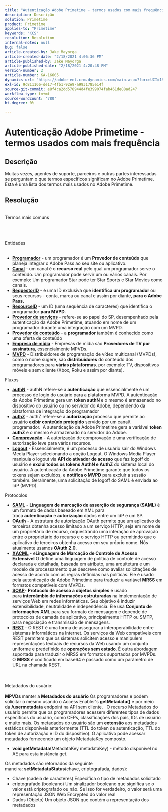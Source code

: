 ```yaml
---
title: "Autenticação Adobe Primetime - termos usados com mais frequência"
description: Descrição
solution: Primetime
product: Primetime
applies-to: "Primetime"
keywords: "KCS"
resolution: Resolution
internal-notes: null
bug: false
article-created-by: Jake Mayorga
article-created-date: "2/18/2021 4:06:36 PM"
article-published-by: Jake Mayorga
article-published-date: "2/18/2021 4:20:48 PM"
version-number: 2
article-number: KA-16605
dynamics-url: "https://adobe-ent.crm.dynamics.com/main.aspx?forceUCI=1&pagetype=entityrecord&etn=knowledgearticle&id=9ecbfd41-0372-eb11-a812-00224809aac7"
exl-id: 9c811166-de17-4fb1-92e9-a9931785e14f
source-git-commit: e8f4ca2dd578944d4fe399074fab461de88ad247
workflow-type: tm+mt
source-wordcount: '780'
ht-degree: 0%

---
```


# Autenticação Adobe Primetime - termos usados com mais frequência

## Descrição


Muitas vezes, agentes de suporte, parceiros e outras partes interessadas se perguntam o que termos específicos significam no Adobe Primetime. Esta é uma lista dos termos mais usados no Adobe Primetime.


## Resolução

<br>Termos mais comuns<br><br>

<br><br>Entidades<br><br>
- <u><b>Programador</b></u> - um programador é um <b>Provedor de conteúdo</b> que planeja integrar o Adobe Pass ao seu site ou aplicativo.
- <u><b>Canal</b></u> - um canal é o <b>recurso real</b> pelo qual um programador serve o conteúdo. Um programador pode servir um ou vários canais. Por exemplo: Um programador Star pode ter Star Sports e Star Movies como canais.
- <u><b>RequestorID</b></u> - é uma ID exclusiva que <b>identifica um programador</b> ou seus recursos - conta, marca ou canal e assim por diante, <b>para o Adobe Pass. </b>
- <u><b>ResourceID</b></u> - um ID (uma sequência de caracteres) que identifica o programador <b>para MVPD. </b>
- <u><b>Provedor de serviços</b></u> - refere-se ao papel do SP, desempenhado pela autenticação da Adobe Primetime, atuando em nome de um programador durante uma integração com um MVPD.
- <u><b>Provedor de conteúdo</b></u> - a <b>programador </b>também é conhecido como uma oferta de conteúdo
- <u><b>Empresa de mídia</b></u> - Empresas de mídia são <b>Provedores de TV por assinatura</b>, essencialmente MPVDs.
- <u><b>MVPD</b></u> - Distribuidores de programação de vídeo multicanal (MVPDs), como o nome sugere, são <b>distribuidores</b> do conteúdo dos programadores para <b>várias plataformas</b>. por exemplo: TV, dispositivos móveis e sem cliente (Xbox, Roku e assim por diante).

Fluxos
- <u><b>authN</b></u> - authN refere-se a <b>autenticação</b> que essencialmente é um processo de login do usuário para a plataforma MVPD. A autenticação da Adobe Primetime gera um <b>token authN </b>e o mesmo é armazenado no dispositivo do usuário ou no servidor do Adobe, dependendo da plataforma de integração do programador
- <u><b>authZ</b></u> - authZ refere-se a <b>autorização</b> processo que permite ao usuário <b>exibir conteúdo protegido</b> servido por um canal\ programador.  A autenticação da Adobe Primetime gera a variável <b>token authZ</b> e o mesmo é armazenado no servidor do Adobe.
- <u><b>Comprovação</b></u> - A autorização de comprovação é uma verificação de autorização leve para vários recursos.
- <u><b>Logout</b></u> - Essencialmente, é um processo de usuário sair do Windows Media Player selecionando a opção Logout. O Windows Media Player manipula o logout via <b>API do ativador de acesso</b> que faz logoff do usuário e <b>exclui todos os tokens AuthN e AuthZ</b> do sistema local do usuário. A autenticação da Adobe Primetime garante que todos os tokens sejam excluídos, e <b>notifica o MVPD</b> para excluir a sessão também. Geralmente, uma solicitação de logoff do SAML é enviada ao IdP (MVPD).



Protocolos
- <b><u>SAML</u></b> - <b>Linguagem de marcação de asserção de segurança (SAML)</b> é um formato de dados baseado em XML para troca <b>autenticação</b> e <b>autorização</b> dados entre um IdP e um SP.
- <u><b>OAuth</b></u> - A estrutura de autorização OAuth permite que um aplicativo de terceiros obtenha acesso limitado a um serviço HTTP, seja em nome de um proprietário de recurso, orquestrando uma interação de aprovação entre o proprietário do recurso e o serviço HTTP ou permitindo que o aplicativo de terceiros obtenha acesso em seu próprio nome. Nós atualmente usamos <b>OAuth 2.0.</b>
- <b><u>XACML</u></b> - e<b>Linguagem de Marcação de Controle de Acesso Extensível</b> O define uma linguagem de política de controle de acesso declarada e detalhada, baseada em atributo, uma arquitetura e um modelo de processamento que descreve como avaliar solicitações de acesso de acordo com as regras definidas nas políticas. Ele é usado pela autenticação da Adobe Primetime para traduzir a variável <b>MRSS</b> em formatos compatíveis com MVPDs.
- <b><u>SOAP</u></b>- <b>Protocolo de acesso a objetos simples</b> é usado para <b>intercâmbio de informações estruturadas </b>na implementação de serviços Web em redes informáticas. Seu objetivo é induzir extensibilidade, neutralidade e independência. Ele usa <b>Conjunto de informações XML</b> para seu formato de mensagem e depende de protocolos de camada de aplicativo, principalmente HTTP ou SMTP, para negociação e transmissão de mensagens.
- <u><b>REST</b></u> - O REST é uma forma de assegurar a interoperabilidade entre sistemas informáticos na Internet. Os serviços da Web compatíveis com REST permitem que os sistemas solicitem acesso e manipulem representações textuais de recursos da Web usando um conjunto uniforme e predefinido de <b>operações sem estado</b>. É outra abordagem suportada para traduzir o MRSS em formatos suportados por MVPDs. O <b>MRSS</b> é codificado em base64 e passado como um parâmetro de URL na chamada REST.

<br><br>Metadados do usuário:<br><br>
<b>MPVDs </b>manter a<b> Metadados do usuário</b> Os programadores e podem solicitar o mesmo usando o Access Enabler&#39;s <b>getMetadata()</b> e por meio da <b>/usermetadata</b> endpoint na API sem cliente.   O recurso Metadados do usuário permite que os programadores acessem diferentes tipos de dados específicos do usuário, como CEPs, classificações dos pais, IDs de usuário e muito mais. Os metadados do usuário são um <b>extensão</b> aos metadados estáticos disponíveis anteriormente (TTL do token de autenticação, TTL do token de autorização e ID do dispositivo). O aplicativo pode acessar metadados fornecendo um objeto MetadataKey composto.

- <b>void getMetadata</b>(MetadataKey metadataKey) - método disponível no AE para esta instância get.


Os metadados são retornados da seguinte maneira: <b>setMetadataStatus</b>(chave, criptografada, dados):

- Chave (cadeia de caracteres) Especifica o tipo de metadados solicitado
- criptografado (booleano) Um sinalizador booleano que significa se o valor está criptografado ou não. Se isso for verdadeiro, o valor será uma representação JSON Web Encrypted do valor real
- Dados (Objeto) Um objeto JSON que contém a representação dos metadados
